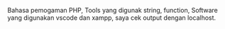 Bahasa pemogaman PHP, 
Tools yang digunak string, function, 
Software yang digunakan vscode dan xampp, 
saya cek output dengan localhost.
